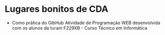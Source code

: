 # Lugares bonitos de CDA
- Como prática do GibHub
Atividade de Programação WEB desenvolvida com os alunos da turam F229XB - Curso Técnico em Informática
